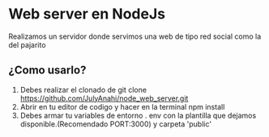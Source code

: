 # Web server en NodeJs 

Realizamos un servidor donde servimos una web de tipo red social  como la del pajarito 

## ¿Como usarlo?

1. Debes realizar el clonado de git clone https://github.com/JulyAnahi/node_web_server.git
2. Abrir en tu editor de codigo y hacer en la terminal npm install
3. Debes armar  tu variables de entorno . env con la plantilla que dejamos disponible.(Recomendado PORT:3000) y carpeta 'public'
